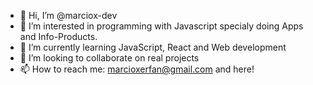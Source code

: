 - 👋 Hi, I’m @marciox-dev
- 👀 I’m interested in programming with Javascript specialy doing Apps and Info-Products.
- 🌱 I’m currently learning JavaScript, React and Web development
- 💞️ I’m looking to collaborate on real projects
- 📫 How to reach me: marcioxerfan@gmail.com and here!

<!---
marciox-dev/marciox-dev is a ✨ special ✨ repository because its `README.md` (this file) appears on your GitHub profile.
You can click the Preview link to take a look at your changes.
--->
